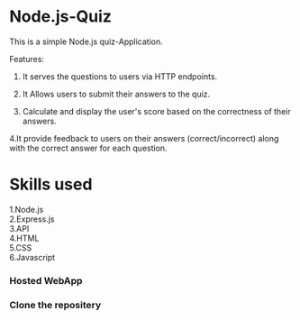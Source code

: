 # Node.js-Quiz
This is a simple Node.js quiz-Application.

Features:


1. It serves the questions to users via HTTP endpoints.<br>

2. It Allows users to submit their answers to the quiz.<br>

3. Calculate and display the user's score based on the correctness of their answers.<br>

4.It provide feedback to users on their answers (correct/incorrect) along with the correct answer for each question.<br>

<h1>Skills used</h1>

1.Node.js<br>
2.Express.js<br>
3.API<br>
4.HTML<br>
5.CSS<br>
6.Javascript<br>

<h3>Hosted WebApp </h3>



<h3>Clone the repositery</h3>


